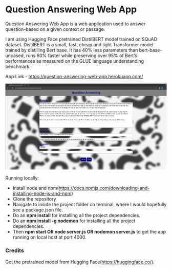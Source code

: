 # Question Answering Web App
Question Answering Web App is a web application used to answer question-based on a given context or passage.

I am using Hugging Face pretrained DistilBERT model trained on SQuAD dataset. DistilBERT is a small, fast, cheap and light Transformer model trained by distilling Bert base. It has 40% less parameters than bert-base-uncased, runs 60% faster while preserving over 95% of Bert’s performances as measured on the GLUE language understanding benchmark.

App Link - https://question-answering-web-app.herokuapp.com/

![title](/static/images/question-answering-demo.png)

Running locally:
* Install node and npm(https://docs.npmjs.com/downloading-and-installing-node-js-and-npm)
* Clone the repository 
* Navigate to inside the project folder on terminal, where I would hopefully see a package.json file.
* Do an **npm install** for installing all the project dependencies.
* Do an **npm install -g nodemon** for installing all the project dependencies.
* Then **npm start OR node server.js OR nodemon server.js** to get the app running on local host at port 4000.

### Credits
Got the pretrained model from Hugging Face(https://huggingface.co/).